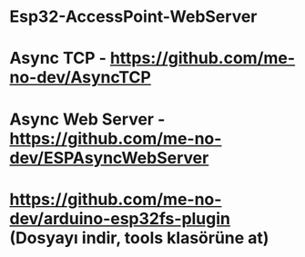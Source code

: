 # Esp32-AccessPoint-WebServer

# Async TCP - https://github.com/me-no-dev/AsyncTCP
# Async Web Server - https://github.com/me-no-dev/ESPAsyncWebServer

# https://github.com/me-no-dev/arduino-esp32fs-plugin (Dosyayı indir, tools klasörüne at)
